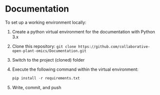 # Documentation

To set up a working environment locally:

1. Create a python virtual environment for the documentation with Python 3.x
2. Clone this repository: `git clone https://github.com/collaborative-open-plant-omics/Documentation.git`
3. Switch to the project (cloned) folder
4. Execute the following command within the virtual environment:
	```python
	pip install -r requirements.txt
	```
	
5. Write, commit, and push


